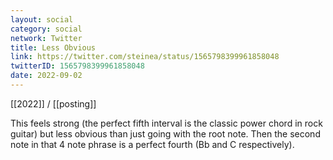 ```yaml
---
layout: social
category: social
network: Twitter
title: Less Obvious
link: https://twitter.com/steinea/status/1565798399961858048
twitterID: 1565798399961858048
date: 2022-09-02
---
```


[[2022]] / [[posting]]

This feels strong (the perfect fifth interval is the classic power chord in rock guitar) but less obvious than just going with the root note. Then the second note in that 4 note phrase is a perfect fourth (Bb and C respectively).
